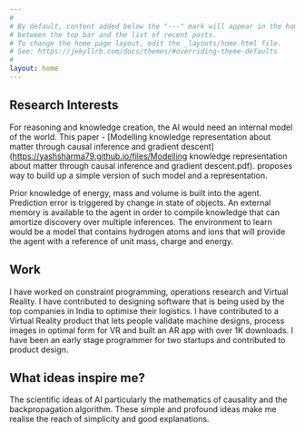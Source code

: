 ```yaml
---
#
# By default, content added below the "---" mark will appear in the home page.
# between the top bar and the list of recent posts.
# To change the home page layout, edit the _layouts/home.html file.
# See: https://jekyllrb.com/docs/themes/#overriding-theme-defaults
#
layout: home
---
```

## Research Interests
For reasoning and knowledge creation, the AI would need an internal model of the world. This paper - [Modelling knowledge representation about matter through causal inference and gradient descent](https://yashsharma79.github.io/files/Modelling knowledge representation about matter through causal inference and gradient descent.pdf). proposes way to build up a simple version of such model and a representation.

Prior knowledge of energy, mass and volume is built into the agent. Prediction error is triggered by change in state of objects. An external memory is available to the agent in order to compile knowledge that can amortize discovery over multiple inferences. The environment to learn would be a model that contains hydrogen atoms and ions that will provide the agent with a reference of unit mass, charge and energy.
## Work
I have worked on constraint programming, operations research and Virtual Reality. I have contributed to designing software that is being used by the top companies in India to optimise their logistics. I have contributed to a Virtual Reality product that lets people validate machine designs, process images in optimal form for VR and built an AR app with over 1K downloads. I have been an early stage programmer for two startups and contributed to product design.

## What ideas inspire me?
The scientific ideas of AI particularly the mathematics of causality and the backpropagation algorithm. These simple and profound ideas make me realise the reach of simplicity and good explanations.